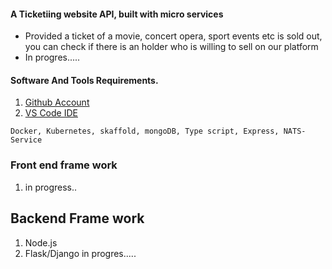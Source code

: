 #### A Ticketiing website API, built with micro services

* Provided a ticket of a movie, concert opera, sport events etc is sold out, you can check if there is an holder who is willing to sell on our platform 
* In progres.....

#### Software And Tools Requirements.

1. [Github Account](https://github.com/kunle001)
2. [VS Code IDE ](https://code.visualstudio.com/)


```
Docker, Kubernetes, skaffold, mongoDB, Type script, Express, NATS-Service
```
### Front end frame work
1. in progress..

## Backend Frame work

1. Node.js
2. Flask/Django in progres.....
